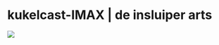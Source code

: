 # kukelcast-IMAX | de insluiper arts
![](https://github.com/thedeprecatedones/kukelcast-IMAX/blob/master/U/legend/NL3011EN95/ArtBoard%20Image%20(271).jpg)
